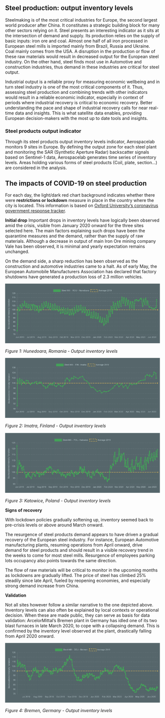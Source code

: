 ## Steel production: output inventory levels

Steelmaking is of the most critical industries for Europe, the second largest world producer after China. It constitutes a strategic building block for many other sectors relying on it. Steel presents an interesting indicator as it sits at the intersection of demand and supply. Its production relies on the supply of basic inputs: iron ore and coal. Almost one half of all iron processed in European steel mills is imported mainly from Brazil, Russia and Ukraine. Coal mainly comes from the USA. A disruption in the production or flow of these raw materials would result in decreased output for the European steel industry. On the other hand, steel finds most use in Automotive and construction industries, thus demand in these industries are critical for steel output.

Industrial output is a reliable proxy for measuring economic wellbeing and in turn steel industry is one of the most critical components of it. Thus, assessing steel production and combining trends with other indicators would result in a reliable economic indicator, especially in context of periods where industrial recovery is critical to economic recovery. Better understanding the pace and shape of industrial recovery calls for near real-time data and insights. This is what satellite data enables, providing European decision-makers with the most up to date tools and insights.

### Steel products output indicator
Through its steel products output inventory levels indicator, Aerospacelab monitors 9 sites in Europe. By defining the output zone for each steel plant and monitoring the SAR (Synthetic Aperture Radar) backscatter signals based on Sentinel-1 data, Aerospacelab generates time series of inventory levels. Areas holding various forms of steel products (Coil, plate, section...) are considered in the analysis.

## The impacts of COVID-19 on steel production
For each day, the light/dark red chart background indicates whether there were **restrictions or lockdown** measure in place in the country where the city is located. This information is based on [Oxford University’s coronavirus government response tracker](https://covidtracker.bsg.ox.ac.uk/). 

**Initial drop**
Important drops in inventory levels have logically been observed amid the crisis, visible from January 2020 onward for the three sites selected here.
The main factors explaining such drops have been the quarantine measures and the demand, rather than the supply of raw materials. Although a decrease in output of main Iron Ore mining company Vale has been observed, it is minimal and yearly expectation remains unchanged.

On the demand side, a sharp reduction has been observed as the construction and automotive industries came to a halt. As of early May, the European Automobile Manufacturers Association has declared that factory shutdowns have generated a production loss of 2.3 million vehicles.

![](https://raw.githubusercontent.com/eurodatacube/eodash-assets/main/collections/E5_metal_density/E5_1.png)

*Figure 1: Hunedoara, Romania - Output inventory levels*

![](https://raw.githubusercontent.com/eurodatacube/eodash-assets/main/collections/E5_metal_density/E5_2.png)

*Figure 2: Imatra, Finland - Output inventory levels*

![](https://raw.githubusercontent.com/eurodatacube/eodash-assets/main/collections/E5_metal_density/E5_3.png)

*Figure 3: Katowice, Poland - Output inventory levels*


**Signs of recovery**

With lockdown policies gradually softening up, inventory seemed back to pre-crisis levels or above around March onward.

The resurgence of steel products demand appears to have driven a gradual recovery of the European steel industry. For instance, European Automotive manufacturing plants, resuming operations from April onward, drive demand for steel products and should result in a visible recovery trend in the weeks to come for most steel mills. Resurgence of employees parking lots occupancy also points towards the same direction.

The flow of raw materials will be critical to monitor in the upcoming months as lockdowns are gradually lifted. The price of steel has climbed 25% steadily since late April, fueled by reopening economies, and especially strong demand increase from China.

**Validation**

Not all sites however follow a similar narrative to the one depicted above. Inventory levels can also often be explained by local contexts or operational decision. When these are made public, they can serve as basis for data validation:
ArcelorMittal’s Bremen plant in Germany has idled one of its two blast furnaces in late March 2020, to cope with a collapsing demand. This is confirmed by the inventory level observed at the plant, drastically falling from April 2020 onward.

![](https://raw.githubusercontent.com/eurodatacube/eodash-assets/main/collections/E5_metal_density/E5_4.png)

*Figure 4: Bremen, Germany - Output inventory levels*
